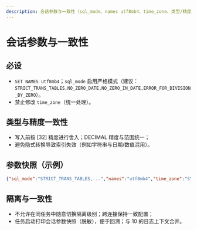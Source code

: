 ```yaml
---
description: 会话参数与一致性（sql_mode、names utf8mb4、time_zone、类型/精度一致性）
---
```

# 会话参数与一致性

## 必设
- `SET NAMES utf8mb4`；`sql_mode` 启用严格模式（建议：`STRICT_TRANS_TABLES,NO_ZERO_DATE,NO_ZERO_IN_DATE,ERROR_FOR_DIVISION_BY_ZERO`）。
- 禁止修改 `time_zone`（统一处理）。

## 类型与精度一致性
- 写入前按 [32] 精度进行舍入；DECIMAL 精度与范围统一；
- 避免隐式转换导致索引失效（例如字符串与日期/数值混用）。

## 参数快照（示例）
```json
{"sql_mode":"STRICT_TRANS_TABLES,...","names":"utf8mb4","time_zone":"SYSTEM"}
```

## 隔离与一致性
- 不允许在同任务中随意切换隔离级别；跨连接保持一致配置；
- 任务启动打印会话参数快照（脱敏），便于回溯；与 10 的日志上下文合并。